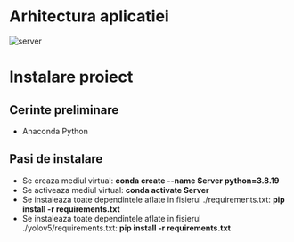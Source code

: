 # Arhitectura aplicatiei

![server](https://github.com/user-attachments/assets/bd7e20a1-0629-43fe-afdf-e72bde1929a9)


# Instalare proiect

## Cerinte preliminare
- Anaconda Python

## Pasi de instalare
- Se creaza mediul virtual: **conda create --name Server python=3.8.19**
- Se activeaza mediul virtual: **conda activate Server**
- Se instaleaza toate dependintele aflate in fisierul ./requirements.txt: **pip install -r requirements.txt**
- Se instaleaza toate dependintele aflate in fisierul ./yolov5/requirements.txt: **pip install -r requirements.txt**
